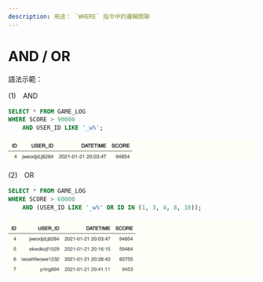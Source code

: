 ```yaml
---
description: 用途： `WHERE` 指令中的邏輯關聯
---
```


# AND / OR

語法示範：

\(1\)　AND

```sql
SELECT * FROM GAME_LOG
WHERE SCORE > 90000 
    AND USER_ID LIKE '_w%';
```

![](../.gitbook/assets/image%20%2816%29.png)



\(2\)　OR

```sql
SELECT * FROM GAME_LOG
WHERE SCORE > 60000 
    AND (USER_ID LIKE '_w%' OR ID IN (1, 3, 4, 8, 10));
```

![](../.gitbook/assets/image%20%2828%29.png)



